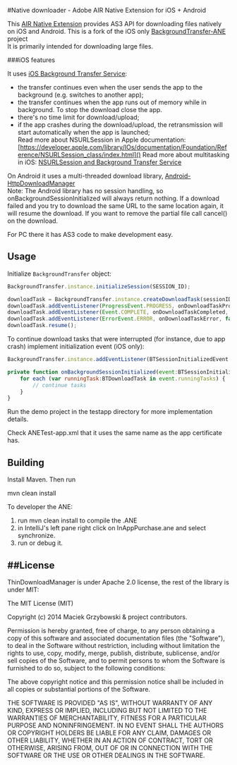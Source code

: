 #Native downloader - Adobe AIR Native Extension for iOS + Android

This [AIR Native Extension](http://www.adobe.com/devnet/air/native-extensions-for-air.html) provides AS3 API for downloading files natively on iOS and Android. This is a fork of the iOS only [BackgroundTransfer-ANE](https://github.com/ncreated/BackgroundTransfer-ANE) project  
It is primarily intended for downloading large files.

###iOS features

It uses [iOS Background Transfer Service](http://www.appcoda.com/background-transfer-service-ios7/):                                                                     
 - the transfer continues even when the user sends the app to the background (e.g. switches to another app);
 - the transfer continues when the app runs out of memory while in background. To stop the download close the app.  
 - there's no time limit for download/upload;   
 - if the app crashes during the download/upload, the retransmission will start automatically when the app is launched;   
Read more about NSURLSession in Apple documentation: [https://developer.apple.com/library/IOs/documentation/Foundation/Reference/NSURLSession_class/index.html]()
Read more about multitasking in iOS: [NSURLSession and Background Transfer Service](http://www.objc.io/issue-5/multitasking.html)

On Android it uses a multi-threaded download library, [Android-HttpDownloadManager](https://github.com/Coolerfall/Android-HttpDownloadManager)       
Note: The Android library has no session handling, so onBackgroundSessionInitialized will always return nothing. 
If a download failed and you try to download the same URL to the same location again, it will resume the download. If you want to remove the partial file call cancel() on the download.

For PC there it has AS3 code to make development easy.

## Usage

Initialize `BackgroundTransfer` object:

```javascript   
BackgroundTransfer.instance.initializeSession(SESSION_ID);

downloadTask = BackgroundTransfer.instance.createDownloadTask(sessionID, remoteURL, localPath);
downloadTask.addEventListener(ProgressEvent.PROGRESS, onDownloadTaskProgress, false, 0, true);
downloadTask.addEventListener(Event.COMPLETE, onDownloadTaskCompleted, false, 0, true);
downloadTask.addEventListener(ErrorEvent.ERROR, onDownloadTaskError, false, 0, true);
downloadTask.resume();

```

To continue download tasks that were interrupted (for instance, due to app crash) implement initialization event (iOS only):

```javascript
BackgroundTransfer.instance.addEventListener(BTSessionInitializedEvent.INITIALIZED, onBackgroundSessionInitialized, false, 0, true);

private function onBackgroundSessionInitialized(event:BTSessionInitializedEvent):void {
    for each (var runningTask:BTDownloadTask in event.runningTasks) {
        // continue tasks
    }
}
```

Run the demo project in the testapp directory for more implementation details.

Check ANETest-app.xml that it uses the same name as the app certificate has.
## Building

Install Maven. Then run

mvn clean install

To developer the ANE:           
1. run mvn clean install to compile the .ANE     
2. in IntelliJ's left pane right click on InAppPurchase.ane and select synchronize.       
3. run or debug it.         


##License
------------------------------------

ThinDownloadManager is under Apache 2.0 license, the rest of the library is under MIT:

The MIT License (MIT)

Copyright (c) 2014 Maciek Grzybowski & project contributors.

Permission is hereby granted, free of charge, to any person obtaining a copy
of this software and associated documentation files (the "Software"), to deal
in the Software without restriction, including without limitation the rights
to use, copy, modify, merge, publish, distribute, sublicense, and/or sell
copies of the Software, and to permit persons to whom the Software is
furnished to do so, subject to the following conditions:

The above copyright notice and this permission notice shall be included in all
copies or substantial portions of the Software.

THE SOFTWARE IS PROVIDED "AS IS", WITHOUT WARRANTY OF ANY KIND, EXPRESS OR
IMPLIED, INCLUDING BUT NOT LIMITED TO THE WARRANTIES OF MERCHANTABILITY,
FITNESS FOR A PARTICULAR PURPOSE AND NONINFRINGEMENT. IN NO EVENT SHALL THE
AUTHORS OR COPYRIGHT HOLDERS BE LIABLE FOR ANY CLAIM, DAMAGES OR OTHER
LIABILITY, WHETHER IN AN ACTION OF CONTRACT, TORT OR OTHERWISE, ARISING FROM,
OUT OF OR IN CONNECTION WITH THE SOFTWARE OR THE USE OR OTHER DEALINGS IN THE
SOFTWARE.

